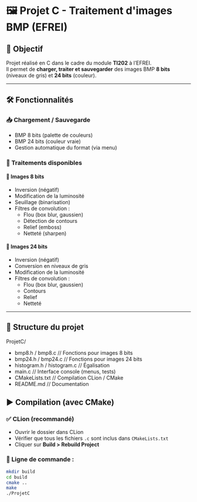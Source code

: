 # 🖼️ Projet C - Traitement d'images BMP (EFREI)

## 📌 Objectif
Projet réalisé en C dans le cadre du module **TI202** à l’EFREI.  
Il permet de **charger, traiter et sauvegarder** des images BMP **8 bits** (niveaux de gris) et **24 bits** (couleur).

---

## 🛠️ Fonctionnalités

### 📥 Chargement / Sauvegarde
- BMP 8 bits (palette de couleurs)
- BMP 24 bits (couleur vraie)
- Gestion automatique du format (via menu)

### 🧮 Traitements disponibles

#### 📸 Images 8 bits
- Inversion (négatif)
- Modification de la luminosité
- Seuillage (binarisation)
- Filtres de convolution :
   - Flou (box blur, gaussien)
   - Détection de contours
   - Relief (emboss)
   - Netteté (sharpen)

#### 🌈 Images 24 bits
- Inversion (négatif)
- Conversion en niveaux de gris
- Modification de la luminosité
- Filtres de convolution :
   - Flou (box blur, gaussien)
   - Contours
   - Relief
   - Netteté

---

## 🧩 Structure du projet
ProjetC/
- bmp8.h / bmp8.c // Fonctions pour images 8 bits
- bmp24.h / bmp24.c // Fonctions pour images 24 bits
- histogram.h / histogram.c // Égalisation 
- main.c // Interface console (menus, tests)
- CMakeLists.txt // Compilation CLion / CMake
- README.md // Documentation


## ▶️ Compilation (avec CMake)

### ✅ CLion (recommandé)
- Ouvrir le dossier dans CLion
- Vérifier que tous les fichiers `.c` sont inclus dans `CMakeLists.txt`
- Cliquer sur **Build > Rebuild Project**

### 🔧 Ligne de commande :
```bash
mkdir build
cd build
cmake ..
make
./ProjetC
